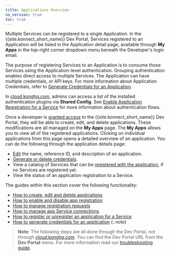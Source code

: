 ```yaml
---
title: Applications Overview
no_version: true
toc: true
---
```


Multiple Services can be registered to a single Application. In the {{site.konnect_short_name}} Dev Portal, Services registered to an Application will be listed in the Application detail page, available through **My Apps** in the top-right corner dropdown menu beneath the Developer's login email.

The purpose of registering Services to an Application is to consume those Services using the Application-level authentication. Grouping authentication enables direct access to multiple Services. The Application can have multiple credentials, or API keys. For more information about Application Credentials, refer to [Generate Credentials for an Application](/konnect/dev-portal/applications/dev-gen-creds/).

In [cloud.konghq.com](https://cloud.konghq.com), admins can access a list of the installed authentication plugins via **Shared Config**. See [Enable Application Registration for a Service](/konnect/dev-portal/applications/enable-app-reg/) for more information about authentication flows.

Once a developer is [granted access](/konnect/dev-portal/access-and-approval/manage-devs/) to the {{site.konnect_short_name}} Dev Portal, they will be able to create, edit, and delete applications. These modifications are all managed on the **My Apps** page. The **My Apps** allows you to view all of the registered applications. Clicking on individual applications from this page opens a detailed overview of an application. You can do the following through the application details page:

- [Edit](#edit-an-application) the name, reference ID, and description of an application.
- [Generate or delete credentials](/konnect/dev-portal/access-and-approval/dev-gen-creds).
- View a catalog of Services that can be [registered with the application](/konnect/dev-portal/applications/dev-reg-app-service), if no Services are registered yet.
- View the status of an application registration to a Service.

The guides within this section cover the following functionality: 

* [How to create, edit and delete applications](/konnect/dev-portal/applications/dev-apps)
* [How to enable and disable app registration](/konnect/dev-portal/applications/enable-app-reg)
* [How to manage registration requests](/konnect/dev-portal/applications/manage-app-reg-requests)
* [How to manage app Service connections](/konnect/dev-portal/applications/manage-app-connections)
* [How to register or unregister an application for a Service](/konnect/dev-portal/applications/dev-reg-app-service)
* [How to generate credentials for an application](/konnect/dev-portal/applications/dev-gen-creds)
{:.note}
> **Note**: The following steps are all done through the Dev Portal, not through [cloud.konghq.com](https://cloud.konghq.com). You can find the Dev Portal URL from the **Dev Portal** menu. For more information read our [troubleshooting guide](/konnect/dev-portal/troubleshooting/troubleshooting/#locate).